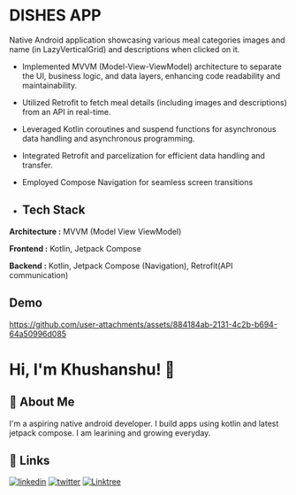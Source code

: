 # DISHES APP

Native Android application showcasing various meal categories images and name (in LazyVerticalGrid) and 
descriptions when clicked on it.
- Implemented MVVM (Model-View-ViewModel) architecture to separate the UI, business logic, and 
  data layers, enhancing code readability and maintainability.
- Utilized Retrofit to fetch meal details (including images and descriptions) from an API in real-time.
- Leveraged Kotlin coroutines and suspend functions for asynchronous data handling and asynchronous programming.
- Integrated Retrofit and parcelization for efficient data handling and transfer.
- Employed Compose Navigation for seamless screen transitions

- ## Tech Stack
**Architecture :** MVVM (Model View ViewModel)

**Frontend :** Kotlin, Jetpack Compose

**Backend :** Kotlin, Jetpack Compose (Navigation), Retrofit(API communication)

## Demo
https://github.com/user-attachments/assets/884184ab-2131-4c2b-b694-64a50996d085


# Hi, I'm Khushanshu! 👋

## 🚀 About Me
I'm a aspiring native android developer. I build apps using kotlin and latest jetpack compose. I am learining and growing everyday.

## 🔗 Links

[![linkedin](https://img.shields.io/badge/linkedin-0A66C2?style=for-the-badge&logo=linkedin&logoColor=white)](https://www.linkedin.com/)
[![twitter](https://img.shields.io/badge/twitter-1DA1F2?style=for-the-badge&logo=twitter&logoColor=white)](https://twitter.com/)
[![Linktree]()](https://linktr.ee/Khushanshu)


